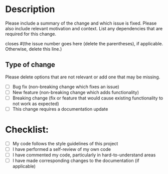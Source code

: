 # Description

Please include a summary of the change and which issue is fixed. Please also include relevant motivation and context. List any dependencies that are required for this change.

closes #(the issue number goes here (delete the parentheses), if applicable. Otherwise, delete this line.)

## Type of change

Please delete options that are not relevant or add one that may be missing.

- [ ] Bug fix (non-breaking change which fixes an issue)
- [ ] New feature (non-breaking change which adds functionality)
- [ ] Breaking change (fix or feature that would cause existing functionality to not work as expected)
- [ ] This change requires a documentation update

# Checklist:

- [ ] My code follows the style guidelines of this project
- [ ] I have performed a self-review of my own code
- [ ] I have commented my code, particularly in hard-to-understand areas
- [ ] I have made corresponding changes to the documentation (if applicable)
